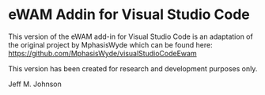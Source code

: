 # eWAM Addin for Visual Studio Code

This version of the eWAM add-in for Visual Studio Code is an adaptation of the original project by MphasisWyde which can be found here: https://github.com/MphasisWyde/visualStudioCodeEwam

This version has been created for research and development purposes only.

Jeff M. Johnson

